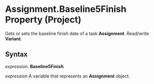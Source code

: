 
# Assignment.Baseline5Finish Property (Project)

Gets or sets the baseline finish date of a task  **Assignment**. Read/write **Variant**.


## Syntax

 _expression_. **Baseline5Finish**

 _expression_ A variable that represents an **Assignment** object.

